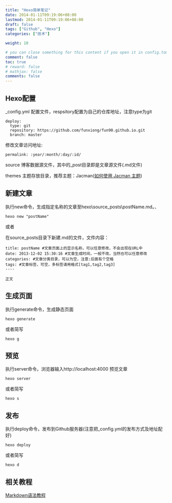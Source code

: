 ```yaml
---
title: "Hexo简单笔记"
date: 2014-01-11T09:19:06+08:00
lastmod: 2014-01-11T09:19:06+08:00
draft: false
tags: ["Github", "Hexo"]
categories: ["技术"]

weight: 10

# you can close something for this content if you open it in config.toml.
comment: false
toc: true
# reward: false
# mathjax: false
comments: false
---
```

<!-- toc -->
## Hexo配置
_config.yml 配置文件，respsitory配置为自己的仓库地址，注意type为git

    deploy:
      type: git
      repository: https://github.com/funxiong/fun90.github.io.git
      branch: master 

修改文章访问地址:

    permalink: :year/:month/:day/:id/


source 博客数据源文件，其中的_post目录即是文章源文件(.md文件)

themes 主题存放目录，推荐主题：Jacman([如何使用 Jacman 主题](http://wuchong.me/jacman/2014/11/20/how-to-use-jacman/))

<!-- more -->

## 新建文章

执行new命令，生成指定名称的文章至hexo\source\_posts\postName.md。、

    hexo new "postName"

或者

在source\_posts目录下新建.md的文件，文件内容：

    title: postName #文章页面上的显示名称，可以任意修改，不会出现在URL中
    date: 2013-12-02 15:30:16 #文章生成时间，一般不改，当然也可以任意修改
    categories: #文章分类目录，可以为空，注意:后面有个空格
    tags: #文章标签，可空，多标签请用格式[tag1,tag2,tag3]
    ----
    
    正文

## 生成页面
执行generate命令，生成静态页面

    hexo generate

或者简写

    hexo g

## 预览
执行server命令，浏览器输入http://localhost:4000 预览文章

    hexo server

或者简写

    hexo s

## 发布
执行deploy命令，发布到Github服务器(注意把_config.yml的发布方式及地址配好)

    hexo deploy

或者简写

    hexo d

## 相关教程
[Markdown语法教程](http://wowubuntu.com/markdown)